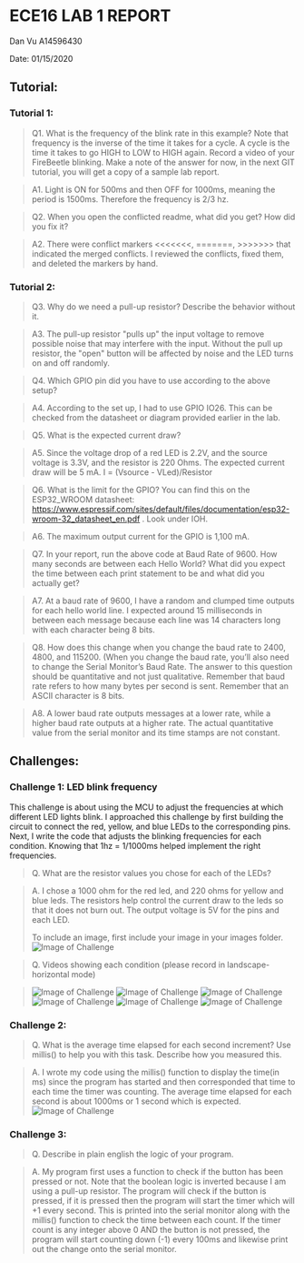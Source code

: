# ECE16 LAB 1 REPORT
Dan Vu
A14596430

Date: 01/15/2020

## Tutorial:

### Tutorial 1:

> Q1. What is the frequency of the blink rate in this example? Note that frequency is the inverse of the time it takes for a cycle. A cycle is the time it takes to go HIGH to LOW to HIGH again. Record a video of your FireBeetle blinking.  Make a note of the answer for now, in the next GIT tutorial, you will get a copy of a sample lab report.

> A1. Light is ON for 500ms and then OFF for 1000ms, meaning the period is 1500ms. Therefore the frequency is 2/3 hz.

> Q2. When you open the conflicted readme, what did you get? How did you fix it?

> A2. There were conflict markers <<<<<<<, =======, >>>>>>> that indicated the merged conflicts. I reviewed the conflicts, fixed them,  and deleted the markers by hand.

### Tutorial 2:

> Q3. Why do we need a pull-up resistor? Describe the behavior without it.

> A3. The pull-up resistor "pulls up" the input voltage to remove possible noise that may interfere with the input. Without the pull up resistor, the "open" button will be affected by noise and the LED turns on and off randomly. 

> Q4. Which GPIO pin did you have to use according to the above setup?

> A4. According to the set up, I had to use GPIO IO26. This can be checked from the datasheet or diagram provided earlier in the lab.

> Q5. What is the expected current draw?

> A5. Since the voltage drop of a red LED is 2.2V, and the source voltage is 3.3V, and the resistor is 220 Ohms. The expected current draw will be 5 mA. 
I = (Vsource - VLed)/Resistor

> Q6. What is the limit for the GPIO? You can find this on the ESP32_WROOM datasheet: https://www.espressif.com/sites/default/files/documentation/esp32-wroom-32_datasheet_en.pdf . Look under IOH.

> A6. The maximum output current for the GPIO is 1,100 mA.


> Q7. In your report, run the above code at Baud Rate of 9600. How many seconds are between each Hello World? What did you expect the time between each print statement to be and what did you actually get?

> A7. At a baud rate of 9600, I have a random and clumped time outputs for each hello world line. I expected around 15 milliseconds in between each message because each line was 14 characters long with each character being 8 bits. 

> Q8. How does this change when you change the baud rate to 2400, 4800, and 115200. (When you change the baud rate, you’ll also need to change the Serial Monitor’s Baud Rate. The answer to this question should be quantitative and not just qualitative.  Remember that baud rate refers to how many bytes per second is sent. Remember that an ASCII character is 8 bits.

> A8. A lower baud rate outputs messages at a lower rate, while a higher baud rate outputs at a higher rate. The actual quantitative value from the serial monitor and its time stamps are not constant. 



## Challenges:

### Challenge 1: LED blink frequency

This challenge is about using the MCU to adjust the frequencies at which different LED lights blink. I approached this challenge by first building the circuit to connect the red, yellow, and blue LEDs to the corresponding pins. Next, I write the code that adjusts the blinking frequencies for each condition. Knowing that 1hz = 1/1000ms helped implement the right frequencies. 

>Q. What are the resistor values you chose for each of the LEDs?

>A. I chose a 1000 ohm for the red led, and 220 ohms for yellow and blue leds. The resistors help control the current draw to the leds so that it does not burn out. The output voltage is 5V for the pins and each LED.
>
>To include an image, first include your image in your images folder. 
>![Image of Challenge](fig/resistor.jpg)

>Q. Videos showing each condition (please record in landscape-horizontal mode)

>![Image of Challenge](fig/condition1.gif)
>![Image of Challenge](fig/condition2.gif)
>![Image of Challenge](fig/condition3.gif)
>![Image of Challenge](fig/condition4.gif)
>![Image of Challenge](fig/condition5.gif)
>![Image of Challenge](fig/condition6.gif)


### Challenge 2:
> Q. What is the average time elapsed for each second increment? Use millis() to help you with this task. Describe how you measured this. 

> A. I wrote my code using the millis() function to display the time(in ms) since the program has started and then corresponded that time to each time the timer was counting. The average time elapsed for each second is about 1000ms or  1 second which is expected.
>![Image of Challenge](fig/serial.png)

### Challenge 3:
> Q. Describe in plain english the logic of your program. 

> A. My program first uses a function to check if the button has been pressed or not. Note that the boolean logic is inverted because I am using a pull-up resistor. The program will check if the button is pressed, if it is pressed then the program will start the timer which will +1 every second. This is printed into the serial monitor along with the millis() function to check the time between each count. If the timer count is any integer above 0 AND the button is not pressed, the program will start counting down (-1) every 100ms and likewise print out the change onto the serial monitor. 